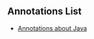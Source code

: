 ## Annotations List 

+ [Annotations about Java](https://github.com/islanrodrigues/my-personal-annotations/tree/master/java)